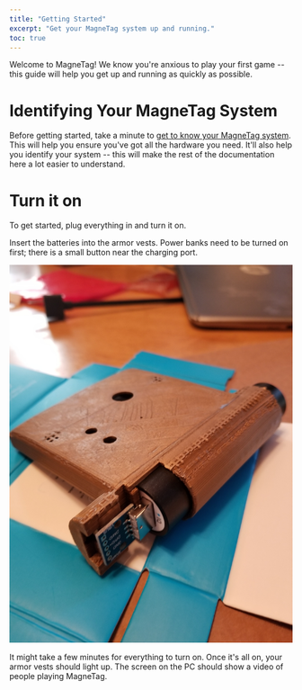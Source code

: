 ```yaml
---
title: "Getting Started"
excerpt: "Get your MagneTag system up and running."
toc: true
---
```


Welcome to MagneTag! We know you're anxious to play your first game -- this guide will help you get up and running as quickly as possible.

# Identifying Your MagneTag System

Before getting started, take a minute to [get to know your MagneTag system](know-your-system.md). This will help you ensure you've got all the hardware you need. It'll also help you identify your system -- this will make the rest of the documentation here a lot easier to understand.

# Turn it on
To get started, plug everything in and turn it on.

Insert the batteries into the armor vests. Power banks need to be turned on first; there is a small button near the charging port.  

![batteries correctly inserted](powerbank.jpg)

It might take a few minutes for everything to turn on. Once it's all on, your armor vests should light up. The screen on the PC should show a video of people playing MagneTag.
